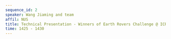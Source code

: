 ```yaml
---
sequence_id: 2
speaker: Wang Jiaming and team
affil: NUS
title: Technical Presentation - Winners of Earth Rovers Challenge @ ICRA 25
time: 1425 - 1430
---
```

